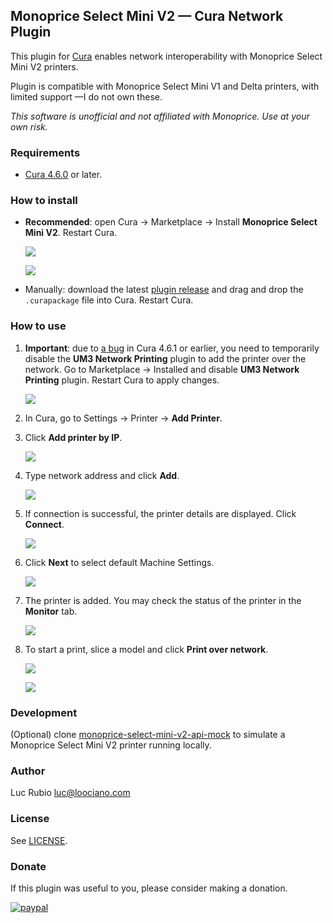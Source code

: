 ## Monoprice Select Mini V2 — Cura Network Plugin

This plugin for [Cura](https://github.com/ultimaker/cura) enables network interoperability with Monoprice Select Mini V2 printers.

Plugin is compatible with Monoprice Select Mini V1 and Delta printers, with limited support ⁠—I do not own these.

_This software is unofficial and not affiliated with Monoprice. Use at your own risk._

### Requirements

* [Cura 4.6.0](https://ultimaker.com/software/ultimaker-cura) or later.

### How to install

* **Recommended**: open Cura → Marketplace → Install **Monoprice Select Mini V2**. Restart Cura.

  ![](https://github.com/loociano/loociano.github.io/blob/master/assets/mpsm2-cura-plugin/marketplace.png?raw=true)

  ![](https://github.com/loociano/loociano.github.io/blob/master/assets/mpsm2-cura-plugin/cura-marketplace.png?raw=true)

* Manually: download the latest [plugin release](https://github.com/loociano/MPSM2NetworkPrinting/releases) and drag and drop the `.curapackage` file into Cura. Restart Cura.

### How to use

1. **Important**: due to [a bug](https://github.com/Ultimaker/Cura/issues/7739) in Cura 4.6.1 or earlier, you need to temporarily disable the **UM3 Network Printing** plugin to add the printer over the network. Go to Marketplace → Installed and disable **UM3 Network Printing** plugin. Restart Cura to apply changes.

   ![](https://github.com/loociano/loociano.github.io/blob/master/assets/mpsm2-cura-plugin/um3-network-printing-disabled.png?raw=true)

1. In Cura, go to Settings → Printer →  **Add Printer**.

1. Click **Add printer by IP**.

   ![](https://github.com/loociano/loociano.github.io/blob/master/assets/mpsm2-cura-plugin/cura-add-a-printer.png?raw=true)

1. Type network address and click **Add**.

   ![](https://github.com/loociano/loociano.github.io/blob/master/assets/mpsm2-cura-plugin/cura-add-printer-by-ip-address.png?raw=true)

1. If connection is successful, the printer details are displayed. Click **Connect**.

   ![](https://github.com/loociano/loociano.github.io/blob/master/assets/mpsm2-cura-plugin/cura-add-printer-by-ip-address-connect.png?raw=true)

1. Click **Next** to select default Machine Settings.

   ![](https://github.com/loociano/loociano.github.io/blob/master/assets/mpsm2-cura-plugin/cura-machine-settings.png?raw=true)

1. The printer is added. You may check the status of the printer in the **Monitor** tab.

   ![](https://github.com/loociano/loociano.github.io/blob/master/assets/mpsm2-cura-plugin/cura-monitor-tab.png?raw=true)

1. To start a print, slice a model and click **Print over network**.

   ![](https://github.com/loociano/loociano.github.io/blob/master/assets/mpsm2-cura-plugin/cura-prepare-model.png?raw=true)

   ![](https://github.com/loociano/loociano.github.io/blob/master/assets/mpsm2-cura-plugin/cura-sending-print-job.png?raw=true)

### Development

(Optional) clone [monoprice-select-mini-v2-api-mock](https://github.com/loociano/monoprice-select-mini-v2-api-mock) to simulate a Monoprice Select Mini V2 printer running locally.

### Author

Luc Rubio <luc@loociano.com>

### License

See [LICENSE](https://github.com/loociano/MPSM2NetworkPrinting/blob/master/LICENSE).

### Donate

If this plugin was useful to you, please consider making a donation.

[![paypal](https://www.paypalobjects.com/en_US/i/btn/btn_donateCC_LG.gif)](https://www.paypal.com/cgi-bin/webscr?cmd=_s-xclick&hosted_button_id=AHZG8HGU4GM8G)